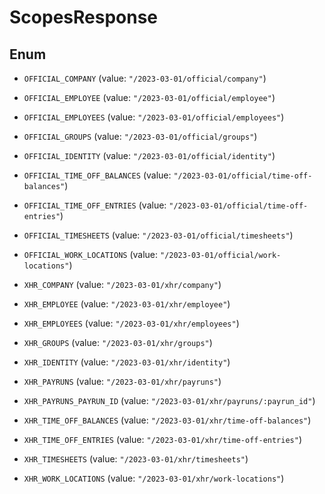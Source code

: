 

# ScopesResponse

## Enum


* `OFFICIAL_COMPANY` (value: `"/2023-03-01/official/company"`)

* `OFFICIAL_EMPLOYEE` (value: `"/2023-03-01/official/employee"`)

* `OFFICIAL_EMPLOYEES` (value: `"/2023-03-01/official/employees"`)

* `OFFICIAL_GROUPS` (value: `"/2023-03-01/official/groups"`)

* `OFFICIAL_IDENTITY` (value: `"/2023-03-01/official/identity"`)

* `OFFICIAL_TIME_OFF_BALANCES` (value: `"/2023-03-01/official/time-off-balances"`)

* `OFFICIAL_TIME_OFF_ENTRIES` (value: `"/2023-03-01/official/time-off-entries"`)

* `OFFICIAL_TIMESHEETS` (value: `"/2023-03-01/official/timesheets"`)

* `OFFICIAL_WORK_LOCATIONS` (value: `"/2023-03-01/official/work-locations"`)

* `XHR_COMPANY` (value: `"/2023-03-01/xhr/company"`)

* `XHR_EMPLOYEE` (value: `"/2023-03-01/xhr/employee"`)

* `XHR_EMPLOYEES` (value: `"/2023-03-01/xhr/employees"`)

* `XHR_GROUPS` (value: `"/2023-03-01/xhr/groups"`)

* `XHR_IDENTITY` (value: `"/2023-03-01/xhr/identity"`)

* `XHR_PAYRUNS` (value: `"/2023-03-01/xhr/payruns"`)

* `XHR_PAYRUNS_PAYRUN_ID` (value: `"/2023-03-01/xhr/payruns/:payrun_id"`)

* `XHR_TIME_OFF_BALANCES` (value: `"/2023-03-01/xhr/time-off-balances"`)

* `XHR_TIME_OFF_ENTRIES` (value: `"/2023-03-01/xhr/time-off-entries"`)

* `XHR_TIMESHEETS` (value: `"/2023-03-01/xhr/timesheets"`)

* `XHR_WORK_LOCATIONS` (value: `"/2023-03-01/xhr/work-locations"`)



